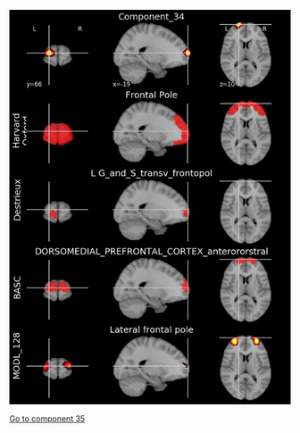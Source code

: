 


![34](preliminary/34.jpg "Component 34")

[Go to component 35](https://parietal-inria.github.io/MODL_atlas/1024/35 "Component 35")